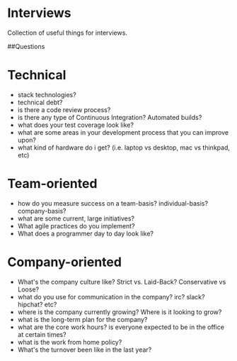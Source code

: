 # Interviews
Collection of useful things for interviews.


##Questions

Technical
=========

 - stack technologies? 
 - technical debt?
 - is there a code review process?
 - is there any type of Continuous Integration? Automated builds?
 - what does your test coverage look like?
 - what are some areas in your development process that you can improve upon?
 - what kind of hardware do i get? (i.e. laptop vs desktop, mac vs thinkpad, etc)

Team-oriented
=============
 - how do you measure success on a team-basis? individual-basis? company-basis?
 - what are some current, large initiatives?
 - What agile practices do you implement?
 - What does a programmer day to day look like?

Company-oriented
================
 - What's the company culture like? Strict vs. Laid-Back? Conservative vs Loose?
 - what do you use for communication in the company? irc? slack? hipchat? etc?
 - where is the company currently growing? Where is it looking to grow?
 - what is the long-term plan for the company?
 - what are the core work hours? is everyone expected to be in the office at certain times?
 - what is the work from home policy?
 - What's the turnover been like in the last year?

